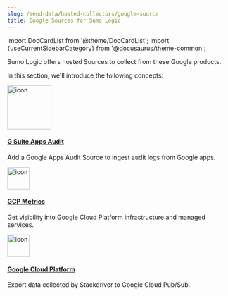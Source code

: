 ```yaml
---
slug: /send-data/hosted-collectors/google-source
title: Google Sources for Sumo Logic
---
```


import DocCardList from '@theme/DocCardList';
import {useCurrentSidebarCategory} from '@docusaurus/theme-common';

Sumo Logic offers hosted Sources to collect from these Google products.

In this section, we'll introduce the following concepts:

<div className="box-wrapper" markdown="1">
<div className="box smallbox1 card">
  <div className="container">
  <a href="/docs/send-data/hosted-collectors/google-source/g-suite-apps-audit-source"><img src={useBaseUrl('img/send-data/G-Suite-icon.png')} alt="icon" width="100"/><h4>G Suite Apps Audit</h4></a>
  <p>Add a Google Apps Audit Source to ingest audit logs from Google apps.</p>
  </div>
</div>
<div className="box smallbox2 card">
  <div className="container">
  <a href="/docs/send-data/hosted-collectors/google-source/gcp-metrics-source"><img src={useBaseUrl('img/send-data/gcp-icon.png')} alt="icon" width="50"/><h4>GCP Metrics</h4></a>
  <p>Get visibility into Google Cloud Platform infrastructure and managed services.</p>
  </div>
</div>
<div className="box smallbox3 card">
  <div className="container">
  <a href="/docs/send-data/hosted-collectors/google-source/google-cloud-platform-source"><img src={useBaseUrl('img/send-data/gcp-icon.png')} alt="icon" width="50"/><h4>Google Cloud Platform</h4></a>
  <p>Export data collected by Stackdriver to Google Cloud Pub/Sub.</p>
  </div>
</div>
</div>
